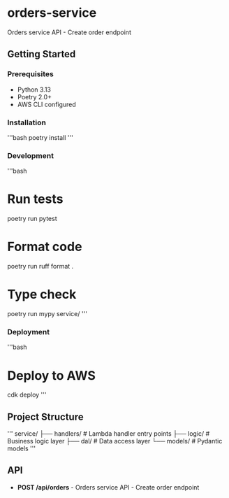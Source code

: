 # orders-service

Orders service API - Create order endpoint

## Getting Started

### Prerequisites

- Python 3.13
- Poetry 2.0+
- AWS CLI configured

### Installation

'''bash
poetry install
'''

### Development

'''bash
# Run tests
poetry run pytest

# Format code
poetry run ruff format .

# Type check
poetry run mypy service/
'''

### Deployment

'''bash
# Deploy to AWS
cdk deploy
'''

## Project Structure

'''
service/
├── handlers/       # Lambda handler entry points
├── logic/          # Business logic layer
├── dal/            # Data access layer
└── models/         # Pydantic models
'''

## API

- **POST /api/orders** - Orders service API - Create order endpoint

